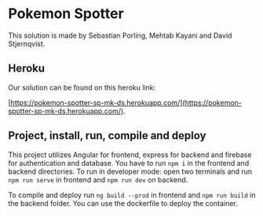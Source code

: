 # Pokemon Spotter

This solution is made by Sebastian Porling, Mehtab Kayani and David Stjernqvist.

## Heroku

Our solution can be found on this heroku link:

[https://pokemon-spotter-sp-mk-ds.herokuapp.com/](https://pokemon-spotter-sp-mk-ds.herokuapp.com/).

## Project, install, run, compile and deploy

This project utilizes Angular for frontend, express for backend and firebase for authentication and database.
You have to run `npm i` in the frontend and backend directories. To run in developer mode: open two terminals and run `npm run serve` in frontend and `npm run dev` on backend.

To compile and deploy run `ng build --prod` in frontend and `npm run build` in the backend folder. You can use the dockerfile to deploy the container.
